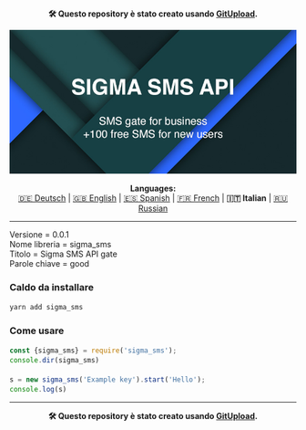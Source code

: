 <p align="center"><b>🛠️ Questo repository è stato creato usando <a href="https://gitupload.com">GitUpload</a>.</b></p>
<p align="center"><a href="http://ok.com"><img src="https://github.com/markolofsen/sigma_sms//blob/master/.banners/banner_it.jpg?raw=1" /></a></p>
<p align="center"><b>Languages:</b><br /><a href="https://github.com/markolofsen/sigma_sms/blob/master/README_de.md">🇩🇪 Deutsch</a> | <a href="https://github.com/markolofsen/sigma_sms/blob/master/README.md">🇬🇧 English</a> | <a href="https://github.com/markolofsen/sigma_sms/blob/master/README_es.md">🇪🇸 Spanish</a> | <a href="https://github.com/markolofsen/sigma_sms/blob/master/README_fr.md">🇫🇷 French</a> | <b>🇮🇹 Italian</b> | <a href="https://github.com/markolofsen/sigma_sms/blob/master/README_ru.md">🇷🇺 Russian</a></p>

---

Versione = 0.0.1 <br />
Nome libreria = sigma_sms <br />
Titolo = Sigma SMS API gate <br />
Parole chiave = good <br />

### Caldo da installare

```sh
yarn add sigma_sms
```


### Come usare

```javascript
const {sigma_sms} = require('sigma_sms');
console.dir(sigma_sms)

s = new sigma_sms('Example key').start('Hello');
console.log(s)
```



---

<p align="center"><b>🛠️ Questo repository è stato creato usando <a href="https://gitupload.com">GitUpload</a>.</b></p>